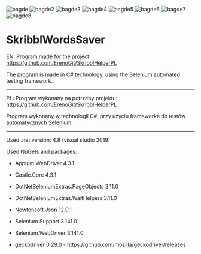 ![bagde](https://img.shields.io/github/languages/top/ErenoGit/SkribblWordsSaver) ![bagde2](https://img.shields.io/badge/.NET%20Framework-4.8-blue) ![bagde3](https://img.shields.io/badge/Appium.WebDriver-4.3.1-green) ![bagde4](https://img.shields.io/badge/Castle.Core-4.3.1-green) ![bagde5](https://img.shields.io/badge/DotNetSeleniumExtras-3.11.0-green) ![bagde6](https://img.shields.io/badge/Newtonsoft.Json-12.0.1-green) ![bagde7](https://img.shields.io/badge/Selenium-3.141.0-green) ![bagde8](https://img.shields.io/badge/geckodriver-0.29.0-green)
# SkribblWordsSaver
EN:
Program made for the project:
https://github.com/ErenoGit/SkribblHelperPL

The program is made in C# technology, using the Selenium automated testing framework.

-----------------------------------------------------------------------------------

PL:
Program wykonany na potrzeby projektu:
https://github.com/ErenoGit/SkribblHelperPL

Program wykonany w technologii C#, przy użyciu frameworka do testów automatycznych Selenium.

-----------------------------------------------------------------------------------

Used .net version: 4.8 (visual studio 2019)

Used NuGets and packages:
- Appium.WebDriver 4.3.1
- Castle.Core 4.3.1
- DotNetSeleniumExtras.PageObjects 3.11.0
- DotNetSeleniumExtras.WaitHelpers 3.11.0
- Newtonsoft.Json 12.0.1
- Selenium.Support 3.141.0
- Selenium.WebDriver 3.141.0

- geckodriver 0.29.0 - https://github.com/mozilla/geckodriver/releases
